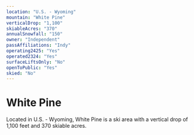 ```yaml
---
location: "U.S. - Wyoming"
mountain: "White Pine"
verticalDrop: "1,100"
skiableAcres: "370"
annualSnowfall: "150"
owner: "Independent"
passAffiliations: "Indy"
operating2425: "Yes"
operated2324: "Yes"
surfaceLiftsOnly: "No"
openToPublic: "Yes"
skied: "No"
---
```


# White Pine

Located in U.S. - Wyoming, White Pine is a ski area with a vertical drop of 1,100 feet and 370 skiable acres.